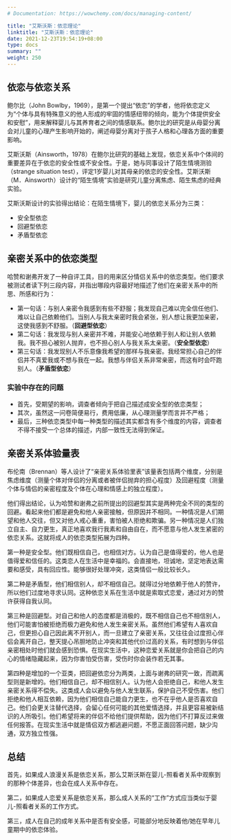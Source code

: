 ```yaml
---
# Documentation: https://wowchemy.com/docs/managing-content/

title: "艾斯沃斯：依恋理论"
linktitle: "艾斯沃斯：依恋理论"
date: 2021-12-23T19:54:19+08:00
type: docs
summary: ""
weight: 250
---
```


<!--more-->

## 依恋与依恋关系

鲍尔比（John Bowlby，1969），是第一个提出“依恋”的学者，他将依恋定义为“个体与具有特殊意义的他人形成的牢固的情感纽带的倾向，能为个体提供安全和安慰”，用来解释婴儿与其养育者之间的情感联系。鲍尔比的研究是从母婴分离会对儿童的心理产生影响开始的，阐述母婴分离对于孩子人格和心理各方面的重要影响。

艾斯沃斯（Ainsworth，1978）在鲍尔比研究的基础上发现，依恋关系中个体间的重要差异在于依恋的安全性或不安全性。于是，她与同事设计了陌生情境测验（strange situation test），评定1岁婴儿对其母亲的依恋的安全性。艾斯沃斯（M．Ainsworth）设计的“陌生情境”实验是研究儿童分离焦虑、陌生焦虑的经典实验。

艾斯沃斯设计的实验得出结论：在陌生情境下，婴儿的依恋关系分为三类：

- 安全型依恋
- 回避型依恋
- 矛盾型依恋

## 亲密关系中的依恋类型

哈赞和谢弗开发了一种自评工具，目的用来区分情侣关系中的依恋类型。他们要求被测试者读下列三段内容，并指出哪段内容最好地描述了他们在亲密关系中的所思、所感和行为：

- 第一句话：与别人亲密令我感到有些不舒服；我发现自己难以完全信任他们、难以让自己依赖他们。当别人与我太亲密时我会紧张，别人想让我更加亲密，这使我感到不舒服。（**回避型依恋**）
- 第二句话：我发现与别人亲密并不难，并能安心地依赖于别人和让别人依赖我。我不担心被别人抛弃，也不担心别人与我关系太亲密。（**安全型依恋**）
- 第三句话：我发现别人不乐意像我希望的那样与我亲密。我经常担心自己的伴侣并不真爱我或不想与我在一起。我想与伴侣关系非常亲密，而这有时会吓跑别人。（**矛盾型依恋**）

### 实验中存在的问题

- 首先，受期望的影响，调查者倾向于把自己描述成安全型的依恋类型；
- 其次，虽然这一问卷简便易行，费用低廉，从心理测量学而言并不严格；
- 最后，三种依恋类型中每一种类型的描述其实都含有多个维度的内容，调查者不得不接受一个总体的描述，内部一致性无法得到保证。

## 亲密关系体验量表

布伦南（Brennan）等人设计了“亲密关系体验里表”该量表包括两个维度，分别是焦虑维度（测量个体对伴侣的分离或者被伴侣抛弃的担心程度）及回避程度（测量个体与情侣的亲密程度及个体在心理和情感上的独立程度）。

他们得出结论，认为哈赞和谢弗之前所提出的回避型其实是两种完全不同的类型的回避。看起来他们都是避免和他人亲密接触，但原因并不相同。一种情况是人们期望和他人交往，但又对他人戒心重重，害怕被人拒绝和欺骗。另一种情况是人们独立自主、自力更生，真正地喜欢我行我素和自由自在，而不愿意与他人发生紧密的依恋关系。这就将成人的依恋类型拓展为四种。

第一种是安全型。他们既相信自己，也相信对方。认为自己是值得爱的，他人也是值得爱和信任的。这类恋人在生活中是幸福的。会直接地，坦诚地，坚定地表达需要和感受，具有回应性。能够很好处理冲突，这类情侣一般比较长久。

第二种是矛盾型，他们相信别人，却不相信自己。就得过分地依赖于他人的赞许，所以他们过度地寻求认同。这种依恋关系在生活中就是索取式恋爱，通过对方的赞许获得自我认同。

第三种是回避型。对自己和他人的态度都是消极的，既不相信自己也不相信别人，他们可能害怕被拒绝而极力避免和他人发生亲密关系。虽然他们希望有人喜欢自己，但更担心自己因此离不开别人，而一旦建立了亲密关系，又往往会过度担心伴侣会离开自己，整天提心吊胆地防止冲突和其他代价过高的关系，有时想到与伴侣亲密相处时他们就会感到恐惧。在现实生活中，这种恋爱关系就是你会把自己的内心的情绪隐藏起来，因为你害怕受伤害，受伤时你会装作若无其事。

第四种是增加的一个亚类，把回避依恋分为两类，上面与谢弗的研究一致，而疏离型则是新增的。他们相信自己，却不相信别人。认为他人会拒绝自己，和他人发生亲密关系得不偿失。这类成人会以避免与他人发生联系，保护自己不受伤害。他们拒绝和他人相互依赖，因为他们相信自己能自力更生，也不在乎他人是否喜欢自己。他们会更关注替代选择，会留心任何可能的其他爱情选择，并且更容易被新结识的人所吸引。他们希望将来的伴侣不给他们提供帮助，因为他们不打算反过来做任何报答。在现实生活中就是情侣双方都逃避问题，不愿正面回答问题，缺少沟通，双方独立性强。

## 总结

首先，如果成人浪漫关系是依恋关系，那么艾斯沃斯在婴儿-照看者关系中观察到的那种个体差异，也会在成人关系中存在。

第二，如果成人恋爱关系是依恋关系，那么成人关系的“工作”方式应当类似于婴儿-照看者关系的工作方式。

第三，成人在自己的成年关系中是否有安全感，可能部分地反映着他/她在早年儿童期中的依恋体验。